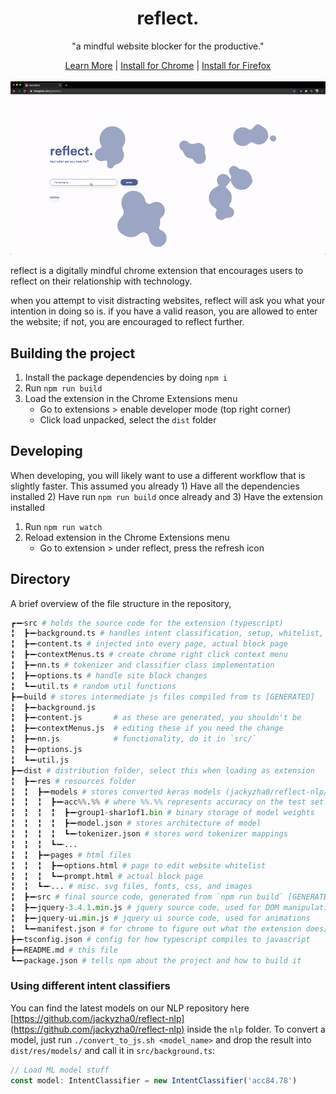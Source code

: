 <p align="center">
    <h1 align="center" >reflect.</h1>
    <p align="center">
        "a mindful website blocker for the productive."
    </p>
    <div align="center">
        <a href="https://getreflect.app/">Learn More</a> | <a href="https://chrome.google.com/webstore/detail/reflect-a-mindful-website/bicebchdpeichdlmoaflplakefkjkade">Install for Chrome</a> | <a href="https://addons.mozilla.org/en-US/firefox/addon/reflect-app/">Install for Firefox</a>
    </div>
    <br />
    <img src="assets/video_demo.gif" alt="Video Demo">
</p>

reflect is a digitally mindful chrome extension that encourages users to reflect on their relationship with technology.

when you attempt to visit distracting websites, reflect will ask you what your intention in doing so is. if you have a valid reason, you are allowed to enter the website; if not, you are encouraged to reflect further.

## Building the project
1. Install the package dependencies by doing `npm i`
2. Run `npm run build`
3. Load the extension in the Chrome Extensions menu
   * Go to extensions > enable developer mode (top right corner)
   * Click load unpacked, select the `dist` folder
## Developing
When developing, you will likely want to use a different workflow that is slightly faster. This assumed you already 1) Have all the dependencies installed 2) Have run `npm run build` once already and 3) Have the extension installed

1. Run `npm run watch`
2. Reload extension in the Chrome Extensions menu
   * Go to extension > under reflect, press the refresh icon

## Directory

A brief overview of the file structure in the repository,

```python
┏╼╾src # holds the source code for the extension (typescript)
╏  ┣╼╾background.ts # handles intent classification, setup, whitelist, etc.
╏  ┣╼╾content.ts # injected into every page, actual block page
╏  ┣╼╾contextMenus.ts # create chrome right click context menu
╏  ┣╼╾nn.ts # tokenizer and classifier class implementation
╏  ┣╼╾options.ts # handle site block changes
╏  ┗╼╾util.ts # random util functions
┣╼╾build # stores intermediate js files compiled from ts [GENERATED]
╏  ┣╼╾background.js
╏  ┣╼╾content.js       # as these are generated, you shouldn't be
╏  ┣╼╾contextMenus.js  # editing these if you need the change
╏  ┣╼╾nn.js            # functionality, do it in `src/`
╏  ┣╼╾options.js
╏  ┗╼╾util.js
┣╼╾dist # distribution folder, select this when loading as extension
╏  ┣╼╾res # resources folder
╏  ╏  ┣╼╾models # stores converted keras models (jackyzha0/reflect-nlp/nlp)
╏  ╏  ╏  ┣╼╾acc%%.%% # where %%.%% represents accuracy on the test set
╏  ╏  ╏  ╏  ┣╼╾group1-shar1of1.bin # binary storage of model weights
╏  ╏  ╏  ╏  ┣╼╾model.json # stores architecture of model
╏  ╏  ╏  ╏  ┗╼╾tokenizer.json # stores word tokenizer mappings
╏  ╏  ╏  ┗╼╾...
╏  ╏  ┣╼╾pages # html files
╏  ╏  ╏  ┣╼╾options.html # page to edit website whitelist
╏  ╏  ╏  ┗╼╾prompt.html # actual block page
╏  ╏  ┗╼╾... # misc. svg files, fonts, css, and images
╏  ┣╼╾src # final source code, generated from `npm run build` [GENERATED]
╏  ┣╼╾jquery-3.4.1.min.js # jquery source code, used for DOM manipulation
╏  ┣╼╾jquery-ui.min.js # jquery ui source code, used for animations
╏  ┗╼╾manifest.json # for chrome to figure out what the extension does/needs
┣╼╾tsconfig.json # config for how typescript compiles to javascript
┣╼╾README.md # this file
┗╼╾package.json # tells npm about the project and how to build it
```

### Using different intent classifiers

You can find the latest models on our NLP repository here [https://github.com/jackyzha0/reflect-nlp](https://github.com/jackyzha0/reflect-nlp) inside the `nlp` folder. To convert a model, just run `./convert_to_js.sh <model_name>` and drop the result into `dist/res/models/` and call it in `src/background.ts`:

```typescript
// Load ML model stuff
const model: IntentClassifier = new IntentClassifier('acc84.78')
```